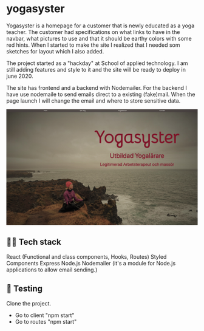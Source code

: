 # yogasyster

Yogasyster is a homepage for a customer that is newly educated as a yoga teacher. The customer had specifications on what links to have in the navbar, what pictures to use and that it should be earthy colors with some red hints. When I started to make the site I realized that I needed som sketches for layout which I also added.

The project started as a "hackday" at School of applied technology. I am still adding features and style to it and the site will be ready to deploy in june 2020.

The site has frontend and a backend with Nodemailer. For the backend I have use nodemaile to send emails direct to a existing (fake)mail. When the page launch I will change the email and where to store sensitive data.

<img src="./client/src/components/pics/preview.jpg" alt="preview" width="600"/>

## 👨‍💻 Tech stack

React (Functional and class components, Hooks, Routes)
Styled Components
Express
Node.js
Nodemailer (it's a module for Node.js applications to allow email sending.)

## 🧪 Testing

Clone the project.

- Go to client "npm start"
- Go to routes "npm start"
